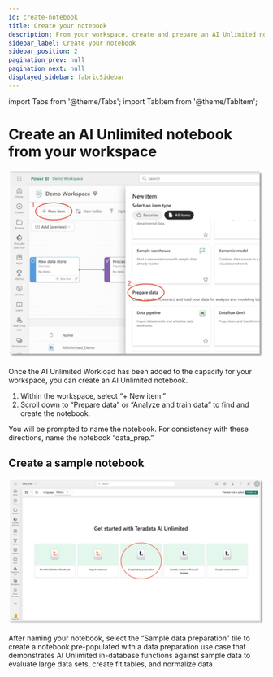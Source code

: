 ```yaml
---
id: create-notebook
title: Create your notebook
description: From your workspace, create and prepare an AI Unlimited notebook.
sidebar_label: Create your notebook
sidebar_position: 2
pagination_prev: null
pagination_next: null
displayed_sidebar: fabricSidebar
---
```


import Tabs from '@theme/Tabs';
import TabItem from '@theme/TabItem';

# Create an AI Unlimited notebook from your workspace

![ImgCreateNotebook](./create-notebook.svg)

Once the AI Unlimited Workload has been added to the capacity for your workspace, you can create an AI Unlimited notebook.
1.	Within the workspace, select “+ New item.”
2.	Scroll down to “Prepare data” or “Analyze and train data” to find and create the notebook.

You will be prompted to name the notebook. For consistency with these directions, name the notebook “data_prep.”


## Create a sample notebook

![ImgCreateSample](./create-sample.svg)

After naming your notebook, select the “Sample data preparation” tile to create a notebook pre-populated with a data preparation use case that demonstrates AI Unlimited in-database functions against sample data to evaluate large data sets, create fit tables, and normalize data. 
